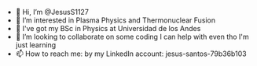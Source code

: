- 👋 Hi, I’m @JesusS1127
- 👀 I’m interested in Plasma Physics and Thermonuclear Fusion
- 🌱 I've got my BSc in Physics at Universidad de los Andes
- 💞️ I’m looking to collaborate on some coding I can help with even tho I'm just learning
- 📫 How to reach me: by my LinkedIn account: jesus-santos-79b36b103

<!---
JesusS1127/JesusS1127 is a ✨ special ✨ repository because its `README.md` (this file) appears on your GitHub profile.
You can click the Preview link to take a look at your changes.
--->
